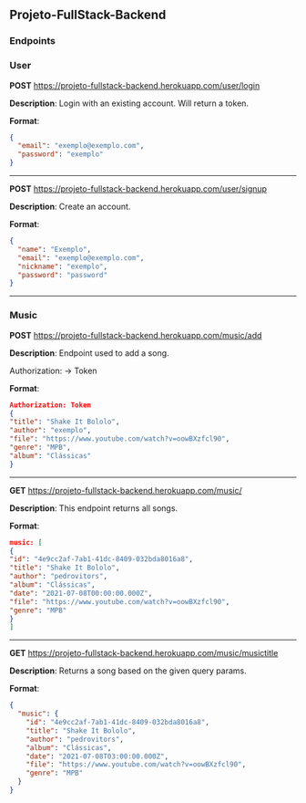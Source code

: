 ## Projeto-FullStack-Backend

### Endpoints

### User

**POST** https://projeto-fullstack-backend.herokuapp.com/user/login

**Description**: Login with an existing account. Will return a token.

**Format**:

```json
{
  "email": "exemplo@exemplo.com",
  "password": "exemplo"
}
```

---
**POST** https://projeto-fullstack-backend.herokuapp.com/user/signup

**Description**: Create an account.

**Format**:

```json
{
  "name": "Exemplo",
  "email": "exemplo@exemplo.com",
  "nickname": "exemplo",
  "password": "password"
}
```

---

### Music

**POST** https://projeto-fullstack-backend.herokuapp.com/music/add

**Description**: Endpoint used to add a song.

Authorization: -> Token

**Format**:

```json
Authorization: Token
{
"title": "Shake It Bololo",
"author": "exemplo",
"file": "https://www.youtube.com/watch?v=oowBXzfcl90",
"genre": "MPB",
"album": "Clássicas"
}
```

---
**GET** https://projeto-fullstack-backend.herokuapp.com/music/

**Description**: This endpoint returns all songs.

**Format**:

```json
music: [
{
"id": "4e9cc2af-7ab1-41dc-8409-032bda8016a8",
"title": "Shake It Bololo",
"author": "pedrovitors",
"album": "Clássicas",
"date": "2021-07-08T00:00:00.000Z",
"file": "https://www.youtube.com/watch?v=oowBXzfcl90",
"genre": "MPB"
}
]
```

---
**GET** https://projeto-fullstack-backend.herokuapp.com/music/musictitle

**Description**: Returns a song based on the given query params.

**Format**:

```json
{
  "music": {
    "id": "4e9cc2af-7ab1-41dc-8409-032bda8016a8",
    "title": "Shake It Bololo",
    "author": "pedrovitors",
    "album": "Clássicas",
    "date": "2021-07-08T03:00:00.000Z",
    "file": "https://www.youtube.com/watch?v=oowBXzfcl90",
    "genre": "MPB"
  }
}
```
